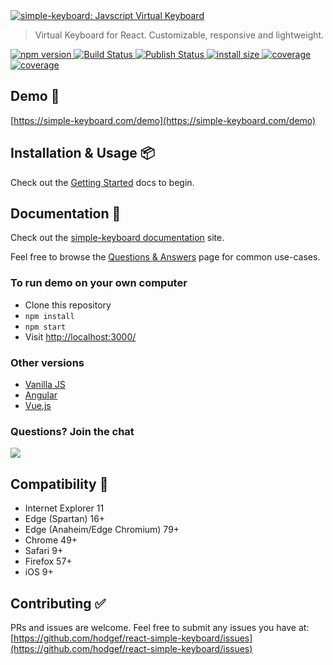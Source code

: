 <a href="https://simple-keyboard.com/demo">
    <img alt="simple-keyboard: Javscript Virtual Keyboard" src="https://i.imgur.com/aqypE3B.png">
</a>

<blockquote>Virtual Keyboard for React. Customizable, responsive and lightweight.</blockquote>

<p>
  <a href="https://www.npmjs.com/package/react-simple-keyboard">
    <img src="https://badgen.net/npm/v/react-simple-keyboard?color=blue" alt="npm version">
  </a>
  
   <a href="https://github.com/hodgef/react-simple-keyboard/actions">
     <img alt="Build Status" src="https://github.com/hodgef/react-simple-keyboard/workflows/Build/badge.svg?color=green" />
  </a>
  
  <a href="https://github.com/hodgef/react-simple-keyboard/actions">
     <img alt="Publish Status" src="https://github.com/hodgef/react-simple-keyboard/workflows/Publish/badge.svg?color=green" />
  </a>

  <a href="https://bundlephobia.com/result?p=react-simple-keyboard">
    <img src="https://badgen.net/bundlephobia/minzip/react-simple-keyboard/?color=green" alt="install size">
  </a>
  
  <a href="https://david-dm.org/hodgef/react-simple-keyboard">
    <img src="https://badgen.net/david/dep/hodgef/react-simple-keyboard" alt="coverage">
  </a>

  <a href="https://codecov.io/gh/hodgef/react-simple-keyboard">
    <img src="https://badgen.net/codecov/c/github/hodgef/react-simple-keyboard" alt="coverage">
  </a>
</p>

## Demo 🚀

[https://simple-keyboard.com/demo](https://simple-keyboard.com/demo)

## Installation & Usage 📦

Check out the [Getting Started](https://simple-keyboard.com/react/getting-started) docs to begin.

## Documentation 📖

Check out the [simple-keyboard documentation](https://simple-keyboard.com/react/documentation) site.

Feel free to browse the [Questions & Answers](https://simple-keyboard.com/qa-use-cases/) page for common use-cases.

### To run demo on your own computer

- Clone this repository
- `npm install`
- `npm start`
- Visit [http://localhost:3000/](http://localhost:3000/)

### Other versions

- [Vanilla JS](https://github.com/hodgef/simple-keyboard)
- [Angular](https://simple-keyboard.com/demo)
- [Vue.js](https://simple-keyboard.com/demo)

### Questions? Join the chat

<a href="https://discordapp.com/invite/SJexsCG" title="Join our Discord chat" target="_blank"><img src="https://discordapp.com/api/guilds/498978399801573396/widget.png?style=banner2" align="center"></a>

## Compatibility 🎯

- Internet Explorer 11
- Edge (Spartan) 16+
- Edge (Anaheim/Edge Chromium) 79+
- Chrome 49+
- Safari 9+
- Firefox 57+
- iOS 9+

## Contributing ✅

PRs and issues are welcome. Feel free to submit any issues you have at:
[https://github.com/hodgef/react-simple-keyboard/issues](https://github.com/hodgef/react-simple-keyboard/issues)
